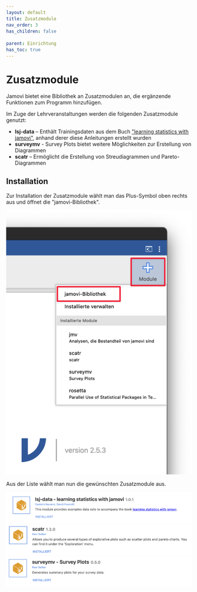 ```yaml
---
layout: default
title: Zusatzmodule
nav_order: 3
has_children: false

parent: Einrichtung
has_toc: true
---
```


# Zusatzmodule
Jamovi bietet eine Bibliothek an Zusatzmodulen an, die ergänzende Funktionen zum Programm hinzufügen.<br>

Im Zuge der Lehrveranstaltungen werden die folgenden Zusatzmodule genutzt:
- **lsj-data** – Enthält Trainingsdaten aus dem Buch ["learning statistics with jamovi"](https://www.learnstatswithjamovi.com/), anhand derer diese Anleitungen erstellt wurden
- **surveymv** - Survey Plots bietet weitere Möglichkeiten zur Erstellung von Diagrammen
- **scatr** – Ermöglicht die Erstellung von Streudiagrammen und Pareto-Diagrammen

## Installation

Zur Installation der Zusatzmodule wählt man das Plus-Symbol oben rechts aus und öffnet die "jamovi-Bibliothek".

![Zusatzmodule installieren](./pics/02_03_01.png)

Aus der Liste wählt man nun die gewünschten Zusatzmodule aus.

![Zusatzmodul lsj-data](./pics/02_03_02.png)
![Zusatzmodul surveymv](./pics/02_03_03.png)
![Zusatzmodul scatr](./pics/02_03_04.png)